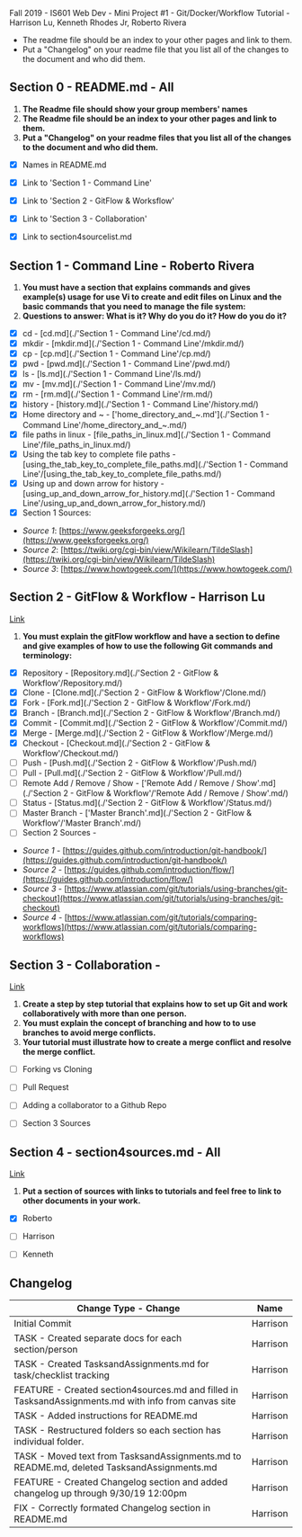 Fall 2019 - IS601 Web Dev - Mini Project #1 - Git/Docker/Workflow Tutorial - Harrison Lu, Kenneth Rhodes Jr, Roberto Rivera

- The readme file should be an index to your other pages and link to them.
- Put a "Changelog" on your readme file that you list all of the changes to the document and who did them.



## Section 0 - README.md - All
1. **The Readme file should show your group members' names**
2. **The Readme file should be an index to your other pages and link to them.**
3. **Put a "Changelog" on your readme files that you list all of the changes to the document and who did them.**

- [x] Names in README.md
- [x] Link to 'Section 1 - Command Line'
- [x] Link to 'Section 2 - GitFlow & Worksflow'
- [x] Link to 'Section 3 - Collaboration'
- [x] Link to section4sourcelist.md


## Section 1 - Command Line - Roberto Rivera
1. **You must have a section that explains commands and gives example(s) usage for use Vi to create and edit files on Linux and the basic commands that you need to manage the file system:**
2. **Questions to answer: What is it? Why do you do it? How do you do it?**

- [x] cd - [cd.md](./'Section 1 - Command Line'/cd.md/)
- [x] mkdir - [mkdir.md](./'Section 1 - Command Line'/mkdir.md/)
- [x] cp - [cp.md](./'Section 1 - Command Line'/cp.md/)
- [x] pwd - [pwd.md](./'Section 1 - Command Line'/pwd.md/)
- [x] ls - [ls.md](./'Section 1 - Command Line'/ls.md/)
- [x] mv - [mv.md](./'Section 1 - Command Line'/mv.md/)
- [x] rm - [rm.md](./'Section 1 - Command Line'/rm.md/)
- [x] history - [history.md](./'Section 1 - Command Line'/history.md/)
- [x] Home directory and ~ - ['home_directory_and_~.md'](./'Section 1 - Command Line'/home_directory_and_~.md/)
- [x] file paths in linux - [file_paths_in_linux.md](./'Section 1 - Command Line'/file_paths_in_linux.md/)
- [x] Using the tab key to complete file paths - [using_the_tab_key_to_complete_file_paths.md](./'Section 1 - Command Line'/[using_the_tab_key_to_complete_file_paths.md/)
- [x] Using up and down arrow for history - [using_up_and_down_arrow_for_history.md](./'Section 1 - Command Line'/using_up_and_down_arrow_for_history.md/)
- [x] Section 1 Sources:
- *Source 1*: [https://www.geeksforgeeks.org/](https://www.geeksforgeeks.org/)
- *Source 2*: [https://twiki.org/cgi-bin/view/Wikilearn/TildeSlash](https://twiki.org/cgi-bin/view/Wikilearn/TildeSlash)
- *Source 3*: [https://www.howtogeek.com/](https://www.howtogeek.com/)



## Section 2 - GitFlow & Workflow - Harrison Lu
[Link]('Section%202%20-%20GitFlow%20&%20Workflow'/section2gitflow.md)
1. **You must explain the gitFlow workflow and have a section to define and give examples of how to use the following Git commands and terminology:**

- [x] Repository - [Repository.md](./'Section 2 - GitFlow & Workflow'/Repository.md/)
- [x] Clone - [Clone.md](./'Section 2 - GitFlow & Workflow'/Clone.md/)
- [x] Fork - [Fork.md](./'Section 2 - GitFlow & Workflow'/Fork.md/)
- [x] Branch - [Branch.md](./'Section 2 - GitFlow & Workflow'/Branch.md/)
- [x] Commit - [Commit.md](./'Section 2 - GitFlow & Workflow'/Commit.md/)
- [x] Merge - [Merge.md](./'Section 2 - GitFlow & Workflow'/Merge.md/)
- [x] Checkout - [Checkout.md](./'Section 2 - GitFlow & Workflow'/Checkout.md/)
- [ ] Push - [Push.md](./'Section 2 - GitFlow & Workflow'/Push.md/)
- [ ] Pull - [Pull.md](./'Section 2 - GitFlow & Workflow'/Pull.md/)
- [ ] Remote Add / Remove / Show - ['Remote Add / Remove / Show'.md](./'Section 2 - GitFlow & Workflow'/'Remote Add / Remove / Show'.md/)
- [ ] Status - [Status.md](./'Section 2 - GitFlow & Workflow'/Status.md/)
- [ ] Master Branch - ['Master Branch'.md](./'Section 2 - GitFlow & Workflow'/'Master Branch'.md/)
- [ ] Section 2 Sources -
- *Source 1* - [https://guides.github.com/introduction/git-handbook/](https://guides.github.com/introduction/git-handbook/)
- *Source 2* - [https://guides.github.com/introduction/flow/](https://guides.github.com/introduction/flow/)
- *Source 3* - [https://www.atlassian.com/git/tutorials/using-branches/git-checkout](https://www.atlassian.com/git/tutorials/using-branches/git-checkout)
- *Source 4* - [https://www.atlassian.com/git/tutorials/comparing-workflows](https://www.atlassian.com/git/tutorials/comparing-workflows)



## Section 3 - Collaboration -
[Link]('Section%203%20-%20Collaboration'/section3collaboration.md)
1. **Create a step by step tutorial that explains how to set up Git and work collaboratively with more than one person.**
2. **You must explain the concept of branching and how to to use branches to avoid merge conflicts.**
3. **Your tutorial must illustrate how to create a merge conflict and resolve the merge conflict.**

- [ ] Forking vs Cloning
- [ ] Pull Request
- [ ] Adding a collaborator to a Github Repo
- [ ] Section 3 Sources



## Section 4 - section4sources.md - All
[Link](section4sources.md)
1. **Put a section of sources with links to tutorials and feel free to link to other documents in your work.**

- [x] Roberto
- [ ] Harrison
- [ ] Kenneth



## Changelog
Change Type - Change | Name
-------------------- | -------------
Initial Commit | Harrison
TASK - Created separate docs for each section/person | Harrison
TASK - Created TasksandAssignments.md for task/checklist tracking | Harrison
FEATURE - Created section4sources.md and filled in TasksandAssignments.md with info from canvas site | Harrison
TASK - Added instructions for README.md | Harrison
TASK - Restructured folders so each section has individual folder. | Harrison
TASK - Moved text from TasksandAssignments.md to README.md, deleted TasksandAssignments.md | Harrison
FEATURE - Created Changelog section and added changelog up through 9/30/19 12:00pm | Harrison
FIX - Correctly formated Changelog section in README.md | Harrison

